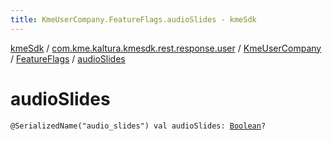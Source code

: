 ```yaml
---
title: KmeUserCompany.FeatureFlags.audioSlides - kmeSdk
---
```


[kmeSdk](../../../index.html) / [com.kme.kaltura.kmesdk.rest.response.user](../../index.html) / [KmeUserCompany](../index.html) / [FeatureFlags](index.html) / [audioSlides](./audio-slides.html)

# audioSlides

`@SerializedName("audio_slides") val audioSlides: `[`Boolean`](https://kotlinlang.org/api/latest/jvm/stdlib/kotlin/-boolean/index.html)`?`